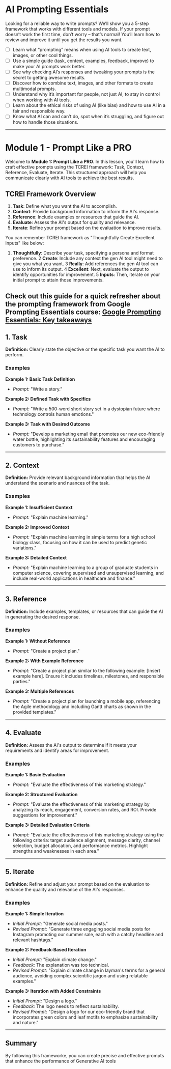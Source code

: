 # AI Prompting Essentials

Looking for a reliable way to write prompts? We’ll show you a 5-step framework that works with different tools and models. If your prompt doesn’t work the first time, don’t worry – that’s normal! You’ll learn how to review and improve it until you get the results you want.

- [ ] Learn what “prompting” means when using AI tools to create text, images, or other cool things.
- [ ] Use a simple guide (task, context, examples, feedback, improve) to make your AI prompts work better.
- [ ] See why checking AI’s responses and tweaking your prompts is the secret to getting awesome results.
- [ ] Discover how to combine text, images, and other formats to create multimodal prompts.
- [ ] Understand why it’s important for people, not just AI, to stay in control when working with AI tools.
- [ ] Learn about the ethical risks of using AI (like bias) and how to use AI in a fair and responsible way.
- [ ] Know what AI can and can’t do, spot when it’s struggling, and figure out how to handle those situations.

---

# Module 1 - Prompt Like a PRO

Welcome to **Module 1: Prompt Like a PRO**. In this lesson, you'll learn how to craft effective prompts using the TCREI framework: Task, Context, Reference, Evaluate, Iterate. This structured approach will help you communicate clearly with AI tools to achieve the best results.

## TCREI Framework Overview

1. **Task**: Define what you want the AI to accomplish.
2. **Context**: Provide background information to inform the AI's response.
3. **Reference**: Include examples or resources that guide the AI.
4. **Evaluate**: Assess the AI's output for quality and relevance.
5. **Iterate**: Refine your prompt based on the evaluation to improve results.

You can remember TCREI framework as "Thoughtfully Create Excellent Inputs" like below:

1. **Thoughtfully**: Describe your task, specifying a persona and format preference.
2 **Create**: Include any context the gen AI tool might need to give you what you want.
3 **Really**: Add references the gen AI tool can use to inform its output.
4 **Excellent**: Next, evaluate the output to identify opportunities for improvement. 
5 **Inputs**: Then, iterate on your initial prompt to attain those improvements.

Check out this guide for a quick refresher about the prompting framework from Google Prompting Essentials course: 
[Google Prompting Essentials: Key takeaways]()
---

## 1. Task

**Definition:** Clearly state the objective or the specific task you want the AI to perform.

### Examples

**Example 1: Basic Task Definition**
- *Prompt:* "Write a story."

**Example 2: Defined Task with Specifics**
- *Prompt:* "Write a 500-word short story set in a dystopian future where technology controls human emotions."

**Example 3: Task with Desired Outcome**
- *Prompt:* "Develop a marketing email that promotes our new eco-friendly water bottle, highlighting its sustainability features and encouraging customers to purchase."

---

## 2. Context

**Definition:** Provide relevant background information that helps the AI understand the scenario and nuances of the task.

### Examples

**Example 1: Insufficient Context**
- *Prompt:* "Explain machine learning."

**Example 2: Improved Context**
- *Prompt:* "Explain machine learning in simple terms for a high school biology class, focusing on how it can be used to predict genetic variations."

**Example 3: Detailed Context**
- *Prompt:* "Explain machine learning to a group of graduate students in computer science, covering supervised and unsupervised learning, and include real-world applications in healthcare and finance."

---

## 3. Reference

**Definition:** Include examples, templates, or resources that can guide the AI in generating the desired response.

### Examples

**Example 1: Without Reference**
- *Prompt:* "Create a project plan."

**Example 2: With Example Reference**
- *Prompt:* "Create a project plan similar to the following example: [Insert example here]. Ensure it includes timelines, milestones, and responsible parties."

**Example 3: Multiple References**
- *Prompt:* "Create a project plan for launching a mobile app, referencing the Agile methodology and including Gantt charts as shown in the provided templates."

---

## 4. Evaluate

**Definition:** Assess the AI's output to determine if it meets your requirements and identify areas for improvement.

### Examples

**Example 1: Basic Evaluation**
- *Prompt:* "Evaluate the effectiveness of this marketing strategy."

**Example 2: Structured Evaluation**
- *Prompt:* "Evaluate the effectiveness of this marketing strategy by analyzing its reach, engagement, conversion rates, and ROI. Provide suggestions for improvement."

**Example 3: Detailed Evaluation Criteria**
- *Prompt:* "Evaluate the effectiveness of this marketing strategy using the following criteria: target audience alignment, message clarity, channel selection, budget allocation, and performance metrics. Highlight strengths and weaknesses in each area."

---

## 5. Iterate

**Definition:** Refine and adjust your prompt based on the evaluation to enhance the quality and relevance of the AI's responses.

### Examples

**Example 1: Simple Iteration**
- *Initial Prompt:* "Generate social media posts."
- *Revised Prompt:* "Generate three engaging social media posts for Instagram promoting our summer sale, each with a catchy headline and relevant hashtags."

**Example 2: Feedback-Based Iteration**
- *Initial Prompt:* "Explain climate change."
- *Feedback:* The explanation was too technical.
- *Revised Prompt:* "Explain climate change in layman's terms for a general audience, avoiding complex scientific jargon and using relatable examples."

**Example 3: Iteration with Added Constraints**
- *Initial Prompt:* "Design a logo."
- *Feedback:* The logo needs to reflect sustainability.
- *Revised Prompt:* "Design a logo for our eco-friendly brand that incorporates green colors and leaf motifs to emphasize sustainability and nature."

---

## Summary

By following this frameworke, you can create precise and effective prompts that enhance the performance of Generative AI tools
